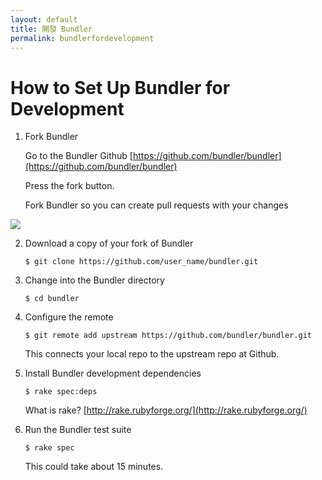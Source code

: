 ```yaml
---
layout: default
title: 開發 Bundler
permalink: bundlerfordevelopment
---
```


# How to Set Up Bundler for Development

1. Fork Bundler

    Go to the Bundler Github [https://github.com/bundler/bundler](https://github.com/bundler/bundler)

    Press the fork button.

    Fork Bundler so you can create pull requests with your changes

<p>
<img src="../images/fork1.jpg" />
<br />
</p>

2. Download a copy of your fork of Bundler

    `$ git clone https://github.com/user_name/bundler.git`


3. Change into the Bundler directory

    `$ cd bundler`

4. Configure the remote

    `$ git remote add upstream https://github.com/bundler/bundler.git`

    This connects your local repo to the upstream repo at Github.


5. Install Bundler development dependencies

    `$ rake spec:deps`

    What is rake? [http://rake.rubyforge.org/](http://rake.rubyforge.org/)

6. Run the Bundler test suite

    `$ rake spec`

    This could take about 15 minutes.
